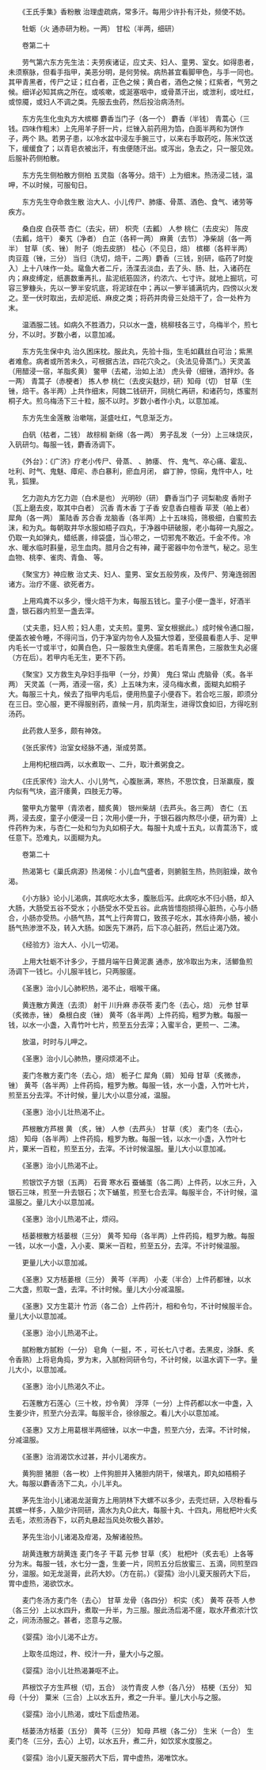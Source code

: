 <!-- { "loadSidebar": true } -->
　　《王氏手集》香粉散 治理虚疏病，常多汗。每用少许扑有汗处，频使不妨。

　　牡蛎（火 通赤研为粉。一两） 甘松（半两，细研）

　　卷第二十

　　劳气第六东方先生法：夫劳疾诸证，应丈夫、妇人、童男、室女。如得患者，未须察脉，但看手指甲，美恶分明，是何劳候。病热甚宜看脚甲色，与手一同也。其甲青黑者，传尸之证；红白者，正色之候；黄白者，酒色之候；红紫者，气劳之候。细详必知其病之所在。或咳嗽，或涎塞咽中，或骨蒸汗出，或泄利，或吐红，或惊魇，或妇人不调之类。先服去虫药，然后投治病汤剂。

　　东方先生化虫丸方大槟榔 麝香当门子（各一个） 麝香（半钱） 青蒿心（三钱。四味作粗末）上先用羊子肝一片，烂锉入前药用为馅，白面半两和为饼作 子，两个 熟。若男子患，以冷水盆中浸左手腕三寸，以来右手取药吃，陈米饮送下，缓缓食了；以青皂衣被出汗，有虫便随汗出。或泻出，急去之，只一服见效。后服补药侧柏散。

　　东方先生侧柏散方侧柏 五灵脂（各等分。焙干）上为细末。热汤浸二钱，温呷，不以时候，可服旬日。

　　东方先生夺命救生散 治大人、小儿传尸、肺痿、骨蒸、酒色、食气、诸劳等疾方。

　　桑白皮 白茯苓 杏仁（去尖，研） 枳壳（去瓤） 人参 桃仁（去皮尖） 陈皮（去瓤，焙干） 秦艽（净者） 白芷（各秤一两） 麻黄（去节） 净柴胡（各一两半） 甘草（炙、锉） 附子（炮去皮脐） 桂心（不见日，焙） 槟榔（各秤半两） 肉豆蔻（锉，三分） 当归（洗切，焙干，二两）麝香（三钱，别研，临药了时旋入）上十八味作一处。鼋鱼大者二斤，汤渫去淡血，去了头、肠、肚，入诸药在内；麻皮缚定，纸裹数重再扎，盐泥纸筋固济，约浓六、七寸许。就地上掘坑，可容三箩糠头，先以一箩半安坑底，将泥球在中；再以一箩半铺满坑内，四傍以火发之。至一伏时取出，去却泥纸、麻皮之类；将药并肉骨三处焙干了，合一处杵为末。

　　温酒服二钱。如病久不胜酒力，只以水一盏，桃柳枝各三寸，乌梅半个，煎七分，不以时。岁数小者，以意加减。

　　东方先生保中丸 治久困床枕。服此丸，先验十指，生毛如藕丝白可治；紫黑者难愈。病者或所苦未久，可根据古法，四花穴灸之。（灸法见骨蒸门。）天灵盖（用醋浸一宿，羊脂炙黄） 鳖甲（去裙，治如上法） 虎头骨（细锉，酒拌炒。各一两） 青蒿子（赤梗者） 拣人参 桃仁（去皮尖麸炒，研）知母（切） 甘草（生锉，焙干。各半两）上共作细末，阿魏二钱研开，同桃仁再研，和诸药匀，炼蜜剂桐子大。煎乌梅汤下三十粒，服不以时。岁数小者作小丸，以意加减。

　　东方先生金莲散 治嗽喘，涎盛吐红，气息渐乏方。

　　白矾（枯者，二钱） 故棕榈 新绵（各一两） 男子乱发（一分）上三味烧灰，入矾研匀。每服一钱，麝香汤调下。

　　《外台》：《广济》疗老小传尸、骨蒸、 、肺痿、 忤、鬼气、卒心痛、霍乱、吐利、时气、鬼魅、瘴疟、赤白暴利，瘀血月闭， 癖丁肿，惊痫，鬼忤中人，吐乳，狐狸。

　　乞力迦丸方乞力迦（白术是也） 光明砂（研） 麝香当门子 诃梨勒皮 香附子（瓦上磨去皮，取其中白者） 沉香 青木香 丁子香 安息香白檀香 荜茇（舶上者） 犀角（各一两） 薰陆香 苏合香 龙脑香（各半两）上十五味捣，筛极细，白蜜煎去沫，和为丸。每朝取井华水服如梧子四丸，于净器中研破服，老小每碎一丸服之。仍取一丸如弹丸，蜡纸裹，绯袋盛，当心带之，一切邪鬼不敢近。千金不传。冷水、暖水临时斟量，忌生血肉。腊月合之有神，藏于密器中勿令泄气，秘之。忌生血物、桃李、雀肉、青鱼、 等。

　　《聚宝方》神应散 治丈夫、妇人、童男、室女五般劳疾，及传尸、劳淹连弱困诸方。治疗不瘥、欲死者方。

　　上用鸡粪不以多少，慢火焙干为末，每服五钱匕。童子小便一盏半，好酒半盏，银石器内煎至一盏去滓。

　　（丈夫患，妇人煎；妇人患，丈夫煎。童男、室女根据此。）成时候令通口服，便盖衣被令睡，不得问当，仍于净室内勿令人及猫大惊着，至侵晨看患人手、足甲内毛长一寸或半寸，如黄白色，只一服救生丸便瘥。若毛青黑色，三服救生丸必瘥（方在后）。若甲内毛无生，更不下药。

　　《聚宝》又方救生丸孕妇手指甲（一分，炒黄） 鬼臼 常山 虎脑骨（炙。各半两） 天灵盖（一两，酒浸一宿，炙）上五味为末，浸乌梅水煮，面糊丸如桐子大。每服三十丸，候去了指甲内毛后，便用热童子小便吞下。若合吃三服，即须分在三日。空心服，更不得服别药，直候一月，肌肉渐生，进得饮食如旧，方得吃别汤药。

　　此药救人至多，颇有神效。

　　《张氏家传》治室女经脉不通，渐成劳蒸。

　　上用枸杞根四两，以水煮取一、二升，取汁煮粥食之。

　　《庄氏家传》治大人、小儿劳气，心腹胀满，寒热，不思饮食，日渐羸瘦，腹内似有气块，盗汗痿黄，四肢无力等。

　　鳖甲丸方鳖甲（青浓者，醋炙黄） 银州柴胡（去芦头。各三两） 杏仁（五两，浸去皮，童子小便浸一日；次用小便一升，于银石器内熬尽小便，研为膏）上件药杵为末，与杏仁一处和匀为丸如桐子大。每服十丸或十五丸，以青蒿汤下，或任意下。恐难丸，以面糊为丸。

　　卷第二十

　　热渴第七《巢氏病源》热渴候：小儿血气盛者，则腑脏生热，热则脏燥，故令渴。

　　《小方脉》论小儿渴病，其病吃水太多，腹胀后泻。此病吃水不归小肠，却入大肠，大肠受五谷不受水；小肠受水不受五谷。此病皆惜抱损得心脏热，心与小肠合，小肠亦受热。小肠气热，其气上行奔胃口，致孩子吃水，其水待奔小肠，被小肠气热渗泄不及，转入大肠。如医先下淋药，后下凉心脏药，然后止渴乃效。

　　《经验方》治大人、小儿一切渴。

　　上用大牡蛎不计多少，于腊月端午日黄泥裹 通赤，放冷取出为末，活鲫鱼煎汤调下一钱匕。小儿服半钱匕，只两服瘥。

　　《圣惠》治小儿心肺积热，渴不止，咽喉干痛。

　　黄连散方黄连（去须） 射干 川升麻 赤茯苓 麦门冬（去心，焙） 元参 甘草（炙微赤，锉） 桑根白皮（锉） 黄芩（各半两）上件药捣，粗罗为散。每服一钱，以水一小盏，入青竹叶七片，煎至五分去滓；入蜜半合，更煎一、二沸。

　　放温，时时与儿呷之。

　　《圣惠》治小儿心肺热，壅闷烦渴不止。

　　麦门冬散方麦门冬（去心，焙） 栀子仁 犀角（屑） 知母 甘草（炙微赤，锉） 黄芩（各半两）上件药捣，粗罗为散。每服一钱，水一小盏，入竹叶七片，煎至五分去滓。不计时候，量儿大小以意分减，温服。

　　《圣惠》治小儿壮热渴不止。

　　芦根散方芦根 黄 （炙，锉） 人参（去芦头） 甘草（炙） 麦门冬（去心，焙） 知母（各半两）上件药捣，粗罗为散。每服一钱，以水一小盏，入竹叶七片，粟米一百粒，煎至五分，去滓。不计时候温服。量儿大小以意加减。

　　《圣惠》治小儿热渴不止。

　　煎银饮子方银（五两） 石膏 寒水石 蚕蛹茧（各二两）上件药，以水三升，入银石三味，煎至一升去银石；次下蛹茧，煎至七合去滓。每服半合，不计时候，温温服之。量儿大小以意加减。

　　《圣惠》治小儿热渴不止，烦闷。

　　栝蒌根散方栝蒌根（三分） 黄芩 知母（各半两）上件药捣，粗罗为散。每服一钱，以水一小盏，入小麦、粟米一百粒，煎至五分，去滓。不计时候温服。

　　更量儿大小以意加减。

　　《圣惠》又方栝蒌根（三分） 黄芩（半两） 小麦（半合）上件药都锉，以水二大盏，煎取一盏，去滓。不计时候。量儿大小分减温服。

　　《圣惠》又方生葛汁 竹沥（各二合）上件药汁，相和令匀，不计时候服半合。量儿大小以意加减。

　　《圣惠》治小儿热渴不止。

　　腻粉散方腻粉（一分） 皂角（一挺，不 ，可长七八寸者。去黑皮，涂酥、炙令香熟）上将皂角捣，罗为末，入腻粉同研令匀，不计时候，以温水调下一字。量儿大小，以意加减。

　　《圣惠》治小儿热渴久不止。

　　石莲散方石莲心（三十枚，炒令黄） 浮萍（一分）上件药都以水一中盏，入生姜少许，煎至六分去滓。每服半合，徐徐服之。看儿大小以意加减。

　　《圣惠》又方上用葛根半两细锉，以水一中盏，煎至六分，去滓。不计时候，分减温服。

　　《圣惠》治消渴饮水过甚，并小儿渴疾方。

　　黄狗胆 猪胆（各一枚）上件狗胆并入猪胆内阴干，候堪丸，即丸如梧桐子大。每服以麝香汤下二丸，小儿半丸。

　　茅先生治小儿诸渴龙涎膏方上用阴林下大螺不以多少，去壳烂研，入尽粉看与其螺一样多，入脑少许同研，滴水为丸○此大，每服十丸、十四丸，用枇杷叶火炙去毛，浓煎汤吞下，以药丸悬起当风处吹极久甚妙。

　　茅先生治小儿诸渴及疳渴，及解诸般热。

　　胡黄连散方胡黄连 麦门冬子 干葛 元参 甘草（炙） 枇杷叶（炙去毛）上各等分为末。每服一钱，水七分一盏，生姜一片，同煎五分后放蜜三、五滴，同煎至四分，温服。如无龙涎膏，此药大妙。（方在前。）《婴孺》治小儿夏天服药大下后，胃中虚热，渴欲饮水。

　　麦门冬汤方麦门冬（去心） 甘草 龙骨（各四分） 枳实（炙） 黄芩 茯苓 人参（各三分）上以水四升，煮取一升半，为三服。服此汤后渴不瘥，取水芹煮浓汁饮之，间汤汤服之。甚者，恣意与之服。

　　《婴孺》治小儿渴不止方。

　　上取冬瓜炮过，杵、绞汁一升，量大小与之服。

　　《婴孺》治小儿壮热渴兼呕不止。

　　芦根饮子方生芦根（切，五合） 淡竹青皮 人参（各八分） 桔梗（五分） 知母（十分） 粟米（三合）上以水五升，煮之一升半。量儿大小与之服。

　　《婴孺》治小儿热渴，或吐下后虚热渴。

　　栝蒌汤方栝蒌（五分） 黄芩（三分） 知母 芦根（各二分） 生米（一合） 生麦门冬（三分，去心）上切，以水五升，煮二升，如饮浆水度服之。

　　《婴孺》治小儿夏天服药大下后，胃中虚热，渴唯饮水。

